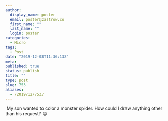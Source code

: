 ```yaml
---
author:
  display_name: poster
  email: poster@zastrow.co
  first_name: ""
  last_name: ""
  login: poster
categories:
  - Micro
tags:
  - Post
date: "2019-12-08T11:36:13Z"
meta:
published: true
status: publish
title: ""
type: post
slug: 753
aliases:
  - /2019/12/753/
---
```

<p><img src="/assets/2019/12/75472276_2657610857894820_2892917849158341200_n.jpg?_nc_ht=scontent.cdninstagram.com&amp;oh=02ef6e053d5b089845ca3376494c041e&amp;oe=5E85281B" alt="" /> My son wanted to color a monster spider. How could I draw anything other than his request? 😊</p>

